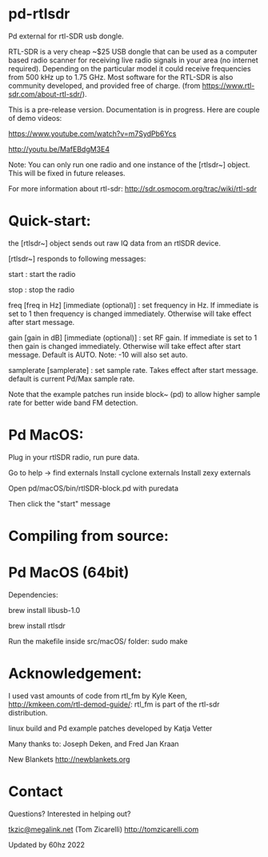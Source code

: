 pd-rtlsdr
=========

Pd external for rtl-SDR usb dongle.

RTL-SDR is a very cheap ~$25 USB dongle that can be used as a computer based radio scanner for receiving live radio signals in your area (no internet required). Depending on the particular model it could receive frequencies from 500 kHz up to 1.75 GHz. Most software for the RTL-SDR is also community developed, and provided free of charge. (from https://www.rtl-sdr.com/about-rtl-sdr/).

This is a pre-release version. Documentation is in progress. Here are couple of demo videos:

https://www.youtube.com/watch?v=m7SydPb6Ycs

http://youtu.be/MafEBdgM3E4


Note: You can only run one radio and one instance of the [rtlsdr~] object. This will be fixed in future releases. 

For more information about rtl-sdr: http://sdr.osmocom.org/trac/wiki/rtl-sdr


Quick-start:
====
the [rtlsdr~] object sends out raw IQ data from an rtlSDR device.

[rtlsdr~] responds to following messages:

start : start the radio

stop : stop the radio

freq [freq in Hz] [immediate (optional)] : set frequency in Hz. If immediate is set to 1 then frequency is changed immediately. Otherwise will take effect after start message.

gain [gain in dB] [immediate (optional)] : set RF gain. If immediate is set to 1 then gain is changed immediately. Otherwise will take effect after start message. Default is AUTO. Note: -10 will also set auto.

samplerate [samplerate] : set sample rate. Takes effect after start message. default is current Pd/Max sample rate.
	
Note that the example patches run inside block~ (pd) to allow higher sample rate for better wide band FM detection.

Pd MacOS:
====

Plug in your rtlSDR radio, run pure data.

Go to help -> find externals
Install cyclone externals
Install zexy externals

Open pd/macOS/bin/rtlSDR-block.pd with puredata
 
Then click the "start" message


Compiling from source:
====

Pd MacOS (64bit)
====

 Dependencies:

 brew install libusb-1.0

 brew install rtlsdr

Run the makefile inside src/macOS/ folder: sudo make


Acknowledgement:
====
I used vast amounts of code from rtl_fm by Kyle Keen, http://kmkeen.com/rtl-demod-guide/: rtl_fm is part of the rtl-sdr distribution.

linux build and Pd example patches developed by Katja Vetter

Many thanks to: Joseph Deken, and Fred Jan Kraan

New Blankets http://newblankets.org

Contact
====
Questions? Interested in helping out?

tkzic@megalink.net (Tom Zicarelli)
http://tomzicarelli.com

Updated by 60hz 2022

